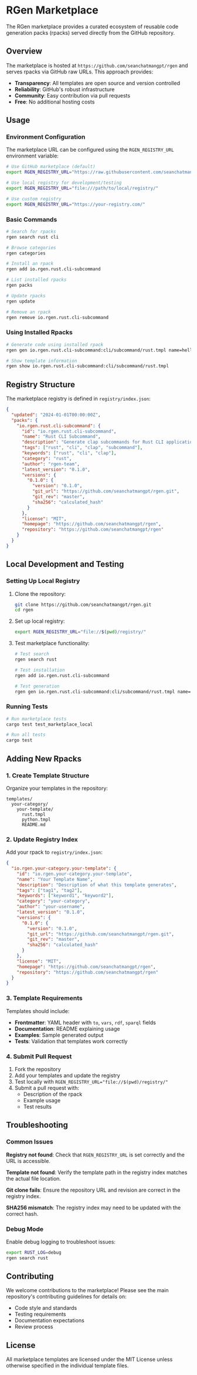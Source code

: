 # RGen Marketplace

The RGen marketplace provides a curated ecosystem of reusable code generation packs (rpacks) served directly from the GitHub repository.

## Overview

The marketplace is hosted at `https://github.com/seanchatmangpt/rgen` and serves rpacks via GitHub raw URLs. This approach provides:

- **Transparency**: All templates are open source and version controlled
- **Reliability**: GitHub's robust infrastructure
- **Community**: Easy contribution via pull requests
- **Free**: No additional hosting costs

## Usage

### Environment Configuration

The marketplace URL can be configured using the `RGEN_REGISTRY_URL` environment variable:

```bash
# Use GitHub marketplace (default)
export RGEN_REGISTRY_URL="https://raw.githubusercontent.com/seanchatmangpt/rgen/master/registry/"

# Use local registry for development/testing
export RGEN_REGISTRY_URL="file:///path/to/local/registry/"

# Use custom registry
export RGEN_REGISTRY_URL="https://your-registry.com/"
```

### Basic Commands

```bash
# Search for rpacks
rgen search rust cli

# Browse categories
rgen categories

# Install an rpack
rgen add io.rgen.rust.cli-subcommand

# List installed rpacks
rgen packs

# Update rpacks
rgen update

# Remove an rpack
rgen remove io.rgen.rust.cli-subcommand
```

### Using Installed Rpacks

```bash
# Generate code using installed rpack
rgen gen io.rgen.rust.cli-subcommand:cli/subcommand/rust.tmpl name=hello

# Show template information
rgen show io.rgen.rust.cli-subcommand:cli/subcommand/rust.tmpl
```

## Registry Structure

The marketplace registry is defined in `registry/index.json`:

```json
{
  "updated": "2024-01-01T00:00:00Z",
  "packs": {
    "io.rgen.rust.cli-subcommand": {
      "id": "io.rgen.rust.cli-subcommand",
      "name": "Rust CLI Subcommand",
      "description": "Generate clap subcommands for Rust CLI applications",
      "tags": ["rust", "cli", "clap", "subcommand"],
      "keywords": ["rust", "cli", "clap"],
      "category": "rust",
      "author": "rgen-team",
      "latest_version": "0.1.0",
      "versions": {
        "0.1.0": {
          "version": "0.1.0",
          "git_url": "https://github.com/seanchatmangpt/rgen.git",
          "git_rev": "master",
          "sha256": "calculated_hash"
        }
      },
      "license": "MIT",
      "homepage": "https://github.com/seanchatmangpt/rgen",
      "repository": "https://github.com/seanchatmangpt/rgen"
    }
  }
}
```

## Local Development and Testing

### Setting Up Local Registry

1. Clone the repository:
   ```bash
   git clone https://github.com/seanchatmangpt/rgen.git
   cd rgen
   ```

2. Set up local registry:
   ```bash
   export RGEN_REGISTRY_URL="file://$(pwd)/registry/"
   ```

3. Test marketplace functionality:
   ```bash
   # Test search
   rgen search rust

   # Test installation
   rgen add io.rgen.rust.cli-subcommand

   # Test generation
   rgen gen io.rgen.rust.cli-subcommand:cli/subcommand/rust.tmpl name=test
   ```

### Running Tests

```bash
# Run marketplace tests
cargo test test_marketplace_local

# Run all tests
cargo test
```

## Adding New Rpacks

### 1. Create Template Structure

Organize your templates in the repository:

```
templates/
  your-category/
    your-template/
      rust.tmpl
      python.tmpl
      README.md
```

### 2. Update Registry Index

Add your rpack to `registry/index.json`:

```json
{
  "io.rgen.your-category.your-template": {
    "id": "io.rgen.your-category.your-template",
    "name": "Your Template Name",
    "description": "Description of what this template generates",
    "tags": ["tag1", "tag2"],
    "keywords": ["keyword1", "keyword2"],
    "category": "your-category",
    "author": "your-username",
    "latest_version": "0.1.0",
    "versions": {
      "0.1.0": {
        "version": "0.1.0",
        "git_url": "https://github.com/seanchatmangpt/rgen.git",
        "git_rev": "master",
        "sha256": "calculated_hash"
      }
    },
    "license": "MIT",
    "homepage": "https://github.com/seanchatmangpt/rgen",
    "repository": "https://github.com/seanchatmangpt/rgen"
  }
}
```

### 3. Template Requirements

Templates should include:

- **Frontmatter**: YAML header with `to`, `vars`, `rdf`, `sparql` fields
- **Documentation**: README explaining usage
- **Examples**: Sample generated output
- **Tests**: Validation that templates work correctly

### 4. Submit Pull Request

1. Fork the repository
2. Add your templates and update the registry
3. Test locally with `RGEN_REGISTRY_URL="file://$(pwd)/registry/"`
4. Submit a pull request with:
   - Description of the rpack
   - Example usage
   - Test results

## Troubleshooting

### Common Issues

**Registry not found**: Check that `RGEN_REGISTRY_URL` is set correctly and the URL is accessible.

**Template not found**: Verify the template path in the registry index matches the actual file location.

**Git clone fails**: Ensure the repository URL and revision are correct in the registry index.

**SHA256 mismatch**: The registry index may need to be updated with the correct hash.

### Debug Mode

Enable debug logging to troubleshoot issues:

```bash
export RUST_LOG=debug
rgen search rust
```

## Contributing

We welcome contributions to the marketplace! Please see the main repository's contributing guidelines for details on:

- Code style and standards
- Testing requirements
- Documentation expectations
- Review process

## License

All marketplace templates are licensed under the MIT License unless otherwise specified in the individual template files.